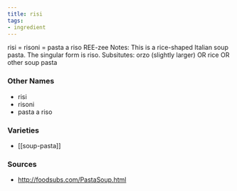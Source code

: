 ```yaml
---
title: risi
tags:
- ingredient
---
```

risi = risoni = pasta a riso REE-zee Notes: This is a rice-shaped Italian soup pasta. The singular form is riso. Subsitutes: orzo (slightly larger) OR rice OR other soup pasta

### Other Names

* risi
* risoni
* pasta a riso

### Varieties

* [[soup-pasta]]

### Sources
* http://foodsubs.com/PastaSoup.html
